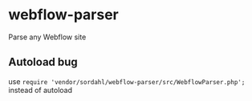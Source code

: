 # webflow-parser
Parse any Webflow site

## Autoload bug  
use `require 'vendor/sordahl/webflow-parser/src/WebflowParser.php';` instead of autoload
